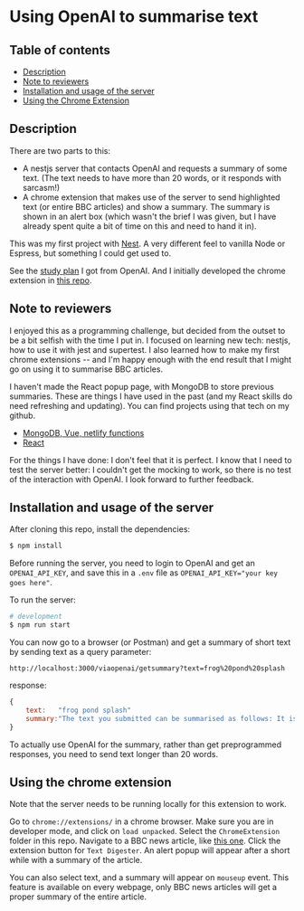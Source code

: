 # Using OpenAI to summarise text

## Table of contents

- [Description](#description)
- [Note to reviewers](#note-to-reviewers)
- [Installation and usage of the server](#installation-and-usage-of-the-server)
- [Using the Chrome Extension](#using-the-chrome-extension)

## Description

There are two parts to this: 
- A nestjs server that contacts OpenAI and requests a summary of some text. (The text needs to have more than 20 words, or it responds with sarcasm!)
- A chrome extension that makes use of the server to send highlighted text (or entire BBC articles) and show a summary. The summary is shown in an alert box (which wasn't the brief I was given, but I have already spent quite a bit of time on this and need to hand it in).

This was my first project with [Nest](https://github.com/nestjs/nest). A very different feel to vanilla Node or Espress, but something I could get used to. 

See the [study plan](./study-plan.md) I got from OpenAI. And I initially developed the chrome extension in [this repo](https://github.com/Samir70/Learning_Chrome_Extensions).

## Note to reviewers

I enjoyed this as a programming challenge, but decided from the outset to be a bit selfish with the time I put in. I focused on learning new tech: nestjs, how to use it with jest and supertest. I also learned how to make my first chrome extensions -- and I'm happy enough with the end result that I might go on using it to summarise BBC articles. 

I haven't made the React popup page, with MongoDB to store previous summaries. These are things I have used in the past (and my React skills do need refreshing and updating). You can find projects using that tech on my github.

- [MongoDB, Vue, netlify functions](https://github.com/Samir70/gladiators)
- [React](https://github.com/Samir70/Word-Box)

For the things I have done: I don't feel that it is perfect. I know that I need to test the server better: I couldn't get the mocking to work, so there is no test of the interaction with OpenAI. I look forward to further feedback.

## Installation and usage of the server

After cloning this repo, install the dependencies:

```bash
$ npm install
```

Before running the server, you need to login to OpenAI and get an `OPENAI_API_KEY`, and save this in a `.env` file as `OPENAI_API_KEY="your key goes here"`.

To run the server:

```bash
# development
$ npm run start
```

You can now go to a browser (or Postman) and get a summary of short text by sending text as a query parameter:

```
http://localhost:3000/viaopenai/getsummary?text=frog%20pond%20splash
```
response:

```js
{
    text:	"frog pond splash"
    summary:"The text you submitted can be summarised as follows: It is a translation of a haiku expressing the inevitability of actions when free will is nothing but an illusion."
}	
```
To actually use OpenAI for the summary, rather than get preprogrammed responses, you need to send text longer than 20 words.

## Using the chrome extension

Note that the server needs to be running locally for this extension to work.

Go to `chrome://extensions/` in a chrome browser. Make sure you are in developer mode, and click on `load unpacked`. Select the `ChromeExtension` folder in this repo. Navigate to a BBC news article, like [this one](https://www.bbc.co.uk/news/world-australia-65259342). Click the extension button for `Text Digester`. An alert popup will appear after a short while with a summary of the article.

You can also select text, and a summary will appear on `mouseup` event. This feature is available on every webpage, only BBC news articles will get a proper summary of the entire article.

